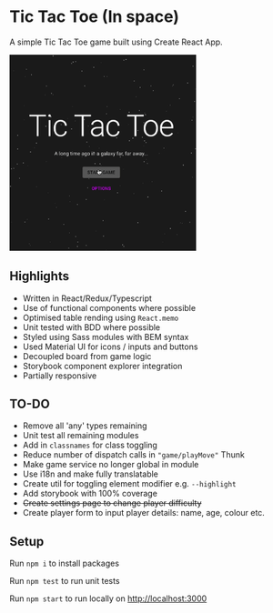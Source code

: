 # Tic Tac Toe (In space) 

A simple Tic Tac Toe game built using Create React App.

<img src="https://github.com/rndware/tic-tac-toe/blob/master/media/playing.gif" width="65%"/>

## Highlights

- Written in React/Redux/Typescript
- Use of functional components where possible
- Optimised table rending using `React.memo`
- Unit tested with BDD where possible
- Styled using Sass modules with BEM syntax
- Used Material UI for icons / inputs and buttons
- Decoupled board from game logic
- Storybook component explorer integration
- Partially responsive

## TO-DO

- Remove all 'any' types remaining
- Unit test all remaining modules
- Add in `classnames` for class toggling
- Reduce number of dispatch calls in `"game/playMove"` Thunk
- Make game service no longer global in module
- Use i18n and make fully translatable
- Create util for toggling element modifier e.g. `--highlight`
- Add storybook with 100% coverage
- ~~Create settings page to change player difficulty~~
- Create player form to input player details: name, age, colour etc.

## Setup 

Run `npm i` to install packages

Run `npm test` to run unit tests

Run `npm start` to run locally on [http://localhost:3000](http://localhost:3000)